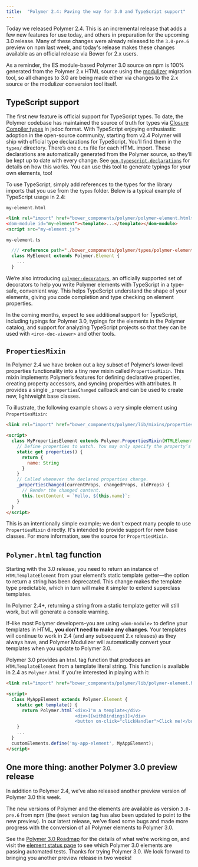 ```yaml
---
title:  "Polymer 2.4: Paving the way for 3.0 and TypeScript support"
---
```


Today we released Polymer 2.4. This is an incremental release that adds a few new features for use today, and others in preparation for the upcoming 3.0 release.  Many of these changes were already released to the `3.0-pre.6` preview on npm last week, and today's release makes these changes available as an official release via Bower for 2.x users.  

As a reminder, the ES module-based Polymer 3.0 source on npm is 100% generated from the Polymer 2.x HTML source using the [modulizer](https://github.com/Polymer/polymer-modulizer) migration tool, so all changes to 3.0 are being made either via changes to the 2.x source or the modulizer conversion tool itself.

## TypeScript support

The first new feature is official support for TypeScript types.  To date, the Polymer codebase has maintained the source of truth for types via [Closure Compiler types](https://github.com/google/closure-compiler/wiki/Annotating-JavaScript-for-the-Closure-Compiler) in jsdoc format. With TypeScript enjoying enthusiastic adoption in the open-source community, starting from v2.4 Polymer will ship with official type declarations for TypeScript. You’ll find them in the `types/` directory. There’s one `d.ts` file for each HTML import. These declarations are automatically generated from the Polymer source, so they’ll be kept up to date with every change. See [`gen-typescript-declarations`](https://github.com/Polymer/gen-typescript-declarations) for details on how this works. You can use this tool to generate typings for your own elements, too!

To use TypeScript, simply add references to the types for the library imports that you use from the `types` folder.  Below is a typical example of TypeScript usage in 2.4:

`my-element.html`
```html
<link rel="import" href="bower_components/polymer/polymer-element.html>
<dom-module id="my-element"><template>...</template></dom-module>
<script src="my-element.js">
```

`my-element.ts`
```ts
  /// <reference path="./bower_components/polymer/types/polymer-element.d.ts" />`
  class MyElement extends Polymer.Element {
    ...
  }
```

We’re also introducing [`polymer-decorators`](https://github.com/Polymer/polymer-decorators), an officially supported set of decorators to help you write Polymer elements with TypeScript in a type-safe, convenient way. This helps TypeScript understand the shape of your elements, giving you code completion and type checking on element properties.

In the coming months, expect to see additional support for TypeScript, including typings for Polymer 3.0, typings for the elements in the Polymer catalog, and support for analyzing TypeScript projects so that they can be used with `<iron-doc-viewer>` and other tools.

## `PropertiesMixin`

In Polymer 2.4 we have broken out a key subset of Polymer’s lower-level properties functionality into a tiny new mixin called `PropertiesMixin`. This mixin implements Polymer’s features for defining declarative properties, creating property accessors, and syncing properties with attributes. It provides a single `_propertiesChanged` callback and can be used to create new, lightweight base classes. 

To illustrate, the following example shows a very simple element using `PropertiesMixin`:

```html
<link rel="import" href="bower_components/polymer/lib/mixins/properties-mixin.html">

<script>
  class MyPropertiesElement extends Polymer.PropertiesMixin(HTMLElement) {
    // Define properties to watch. You may only specify the property’s name and type.
    static get properties() {
      return {
        name: String
      }
    }
    // Called whenever the declared properties change. 
    _propertiesChanged(currentProps, changedProps, oldProps) {
      // Render the changed content.
      this.textContent = `Hello, ${this.name}`;
    }
  }
</script>
```

This is an intentionally simple example; we don't expect many people to use `PropertiesMixin` directly. It's intended to provide support for new base classes.  For more information, see the source for `PropertiesMixin`.

## `Polymer.html` tag function

Starting with the 3.0 release, you need to return an instance of `HTMLTemplateElement` from your element’s static template getter—the option to return a string has been deprecated. This change makes the template type predictable, which in turn will make it simpler to extend superclass templates.

In Polymer 2.4+, returning a string from a static template getter will still work, but will generate a console warning.

If–like most Polymer developers–you are using `<dom-module>` to define your templates in HTML, **you don't need to make any changes**.  Your templates will continue to work in 2.4 (and any subsequent 2.x releases) as they always have, and Polymer Modulizer will automatically convert your templates when you update to Polymer 3.0.

Polymer 3.0 provides an `html` tag function that produces an `HTMLTemplateElement` from a template literal string. This function is available in 2.4 as `Polymer.html` if you're interested in playing with it: 

```html
<link rel="import" href="bower_components/polymer/lib/polymer-element.html">

<script>
  class MyAppElement extends Polymer.Element {
    static get template() {
      return Polymer.html`<div>I'm a template</div>
                          <div>[[withBindings]]</div>
                          <button on-click="clickHandler">Click me!</button>`
    }
    ...
  }
  customElements.define('my-app-element', MyAppElement);
</script>
```

## One more thing: another Polymer 3.0 preview release

In addition to Polymer 2.4, we’ve also released another preview version of Polymer 3.0 this week.

The new versions of Polymer and the elements are available as version `3.0-pre.6` from npm (the `@next` version tag has also been updated to point to the new preview). In our latest release, we’ve fixed some bugs and made more progress with the conversion of all Polymer elements to Polymer 3.0.

See the [Polymer 3.0 Roadmap](https://github.com/Polymer/project/blob/master/Roadmap.md) for the details of what we’re working on, and visit the [element status page](https://github.com/Polymer/polymer-modulizer/blob/master/docs/polymer-3-element-status.md) to see which Polymer 3.0 elements are passing automated tests. Thanks for trying Polymer 3.0. We look forward to bringing you another preview release in two weeks!